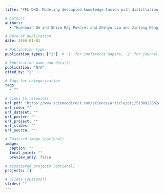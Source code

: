 ```yaml
---
title: "PFL-DKD: Modeling decoupled knowledge fusion with distillation for improving personalized federated learning"

# Authors
authors:
  - "Huanhuan Ge and Shiva Raj Pokhrel and Zhenyu Liu and Jinlong Wang and Gang Li"

# Date of publication
date: 2000-01-01

# Publication type
publication_types: ["2"]  # '1' for conference papers, '2' for journal articles, '3' for preprints

# Publication name and details
publication: "N/A"
cited_by: "2"

# Tags for categorization
tags:
  - ""

# Links to resources
url_pdf: "https://www.sciencedirect.com/science/article/pii/S1389128624005905"  # Link to the resource
url_code: ""
url_dataset: ""
url_poster: ""
url_project: ""
url_slides: ""
url_source: ""

# Featured image (optional)
image:
  caption: ""
  focal_point: ""
  preview_only: false

# Associated projects (optional)
projects: []

# Slides (optional)
slides: ""
---
```

